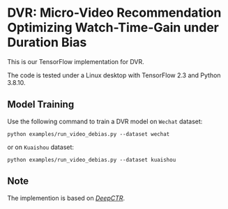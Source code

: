 # DVR: Micro-Video Recommendation Optimizing Watch-Time-Gain under Duration Bias

This is our TensorFlow implementation for DVR.

The code is tested under a Linux desktop with TensorFlow 2.3 and Python 3.8.10.




## Model Training

Use the following command to train a DVR model on `Wechat` dataset: 

```
python examples/run_video_debias.py --dataset wechat
```

or on `Kuaishou` dataset:

```
python examples/run_video_debias.py --dataset kuaishou
``` 

## Note

The implemention is based on *[DeepCTR](https://github.com/shenweichen/DeepCTR)*.